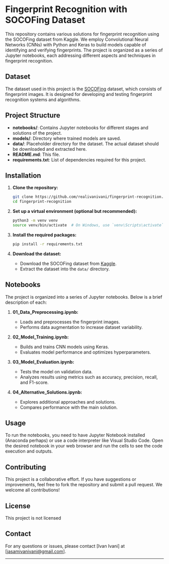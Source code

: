 # Fingerprint Recognition with SOCOFing Dataset

This repository contains various solutions for fingerprint recognition using the SOCOFing dataset from Kaggle. We employ Convolutional Neural Networks (CNNs) with Python and Keras to build models capable of identifying and verifying fingerprints. The project is organized as a series of Jupyter notebooks, each addressing different aspects and techniques in fingerprint recognition.

## Dataset

The dataset used in this project is the [SOCOFing](https://www.kaggle.com/datasets/ruizgara/socofing) dataset, which consists of fingerprint images. It is designed for developing and testing fingerprint recognition systems and algorithms.

## Project Structure

- **notebooks/**: Contains Jupyter notebooks for different stages and solutions of the project.
- **models/**: Directory where trained models are saved.
- **data/**: Placeholder directory for the dataset. The actual dataset should be downloaded and extracted here.
- **README.md**: This file.
- **requirements.txt**: List of dependencies required for this project.

## Installation

1. **Clone the repository:**

   ```bash
   git clone https://github.com/realivanivani/fingerprint-recognition.git
   cd fingerprint-recognition
   ```

2. **Set up a virtual environment (optional but recommended):**

   ```bash
   python3 -m venv venv
   source venv/bin/activate  # On Windows, use `venv\Scripts\activate`
   ```

3. **Install the required packages:**

   ```bash
   pip install -r requirements.txt
   ```

4. **Download the dataset:**

   - Download the SOCOFing dataset from [Kaggle](https://www.kaggle.com/datasets/ruizgara/socofing).
   - Extract the dataset into the `data/` directory.

## Notebooks

The project is organized into a series of Jupyter notebooks. Below is a brief description of each:

1. **01_Data_Preprocessing.ipynb:** 
   - Loads and preprocesses the fingerprint images.
   - Performs data augmentation to increase dataset variability.

2. **02_Model_Training.ipynb:** 
   - Builds and trains CNN models using Keras.
   - Evaluates model performance and optimizes hyperparameters.

3. **03_Model_Evaluation.ipynb:** 
   - Tests the model on validation data.
   - Analyzes results using metrics such as accuracy, precision, recall, and F1-score.

4. **04_Alternative_Solutions.ipynb:** 
   - Explores additional approaches and solutions.
   - Compares performance with the main solution.

## Usage

To run the notebooks, you need to have Jupyter Notebook installed (Anaconda perhaps) or use a code interpreter like Visual Studio Code.
Open the desired notebook in your web browser and run the cells to see the code execution and outputs.

## Contributing

This project is a collaborative effort. If you have suggestions or improvements, feel free to fork the repository and submit a pull request. We welcome all contributions!

## License

This project is not licensed

## Contact

For any questions or issues, please contact [Ivan Ivani] at [jasamivanivani@gmail.com].

---

